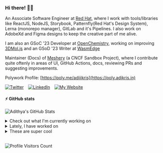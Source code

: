 ### Hi there! 👋🏻
  
An Associate Software Engineer at [Red Hat](https://www.redhat.com), where I work with tools/libraries like ReactJS, NodeJS, Storybook, Patternfly(Red Hat's Design System), Lerna (monorepo manager), GitLab and it's Pipelines. I also work on AdobeXd and Figma designs to keep the creative part of me alive.

I am also an GSoC '23 Developer at [OpenChemistry](https://openchemistry.org), working on improving [3DMol.js](https://github.com/3dmol/3Dmol.js) and an GSoD '23 Writer at [WasmEdge](https://github.com/WasmEdge)

Maintainer (Docs) of [Meshery](https://github.com/meshery) (a CNCF Sandbox Project), where I contribute quite oftenly in areas of UI, GitHub Actions, docs, reviewing PRs and suggesting improvements.

Polywork Profile: [https://poly.me/adiiikris](https://poly.adikris.in)

[![Twitter](https://img.shields.io/badge/-@adii_kris-%231DA1F2?style=for-the-badge&logo=twitter&logoColor=ffffff)](https:/twitter.adikris.in) &ensp;
[![LinkedIn](https://img.shields.io/badge/-Adithya%20Krishna-%230A67C3?style=for-the-badge&logo=linkedin&logoColor=ffffff)](https://linkedin.adikris.in/) &ensp;
[![My Website](https://img.shields.io/badge/-My%20Website-%230A67C3?style=for-the-badge)](https://adikris.in/)

#### ⚡️ GitHub stats

![Adithya's GitHub Stats](https://github-readme-stats.vercel.app/api?username=adithyaakrishna&show_icons=true&hide_border=true&title_color=fff&icon_color=79ff97&text_color=9f9f9f&bg_color=151515)


<details>
  <summary>Check out what I'm currently working on</summary>
  
  - [WasmEdge/docs](https://github.com/WasmEdge/docs) -  (5 days ago)
  - [meshery/meshery](https://github.com/meshery/meshery) - Meshery, the cloud native manager (5 days ago)
  - [facebook/docusaurus](https://github.com/facebook/docusaurus) - Easy to maintain open source documentation websites. (5 days ago)
  - [adithyaakrishna/my-talks](https://github.com/adithyaakrishna/my-talks) -  (1 week ago)
  - [calcom/cal.com](https://github.com/calcom/cal.com) - Scheduling infrastructure for absolutely everyone. (2 weeks ago)
</details>

<details>
  <summary>Lately, I have worked on</summary>
  
  - [[Bug] - Fixes Caching and CodeQL Workflows](https://github.com/3dmol/3Dmol.js/pull/684) on [3dmol/3Dmol.js](https://github.com/3dmol/3Dmol.js) (1 day ago)
  - [docs: fix prism theme broken link in code blocks docs](https://github.com/facebook/docusaurus/pull/9044) on [facebook/docusaurus](https://github.com/facebook/docusaurus) (6 days ago)
  - [[Feat] - Increase Code Coverage](https://github.com/3dmol/3Dmol.js/pull/683) on [3dmol/3Dmol.js](https://github.com/3dmol/3Dmol.js) (1 week ago)
  - [[Feat] - Fix Puppeteer Warning](https://github.com/3dmol/glcheck/pull/1) on [3dmol/glcheck](https://github.com/3dmol/glcheck) (1 week ago)
  - [Dummy change to verify PR Title validation](https://github.com/calcom/cal.com/pull/9194) on [calcom/cal.com](https://github.com/calcom/cal.com) (2 weeks ago)
</details>

<details>
  <summary>These are super cool</summary>
  
  - [NextJSTemplates/startup-nextjs](https://github.com/NextJSTemplates/startup-nextjs) - Startup is free Next.js template for startups and SaaS businesses comes with all the essential pages, components, and sections you need to launch a complete business website. (6 days ago)
  - [Eventual-Inc/Daft](https://github.com/Eventual-Inc/Daft) - The Python DataFrame for Complex Data (6 days ago)
  - [robusta-dev/kubernetes-chatgpt-bot](https://github.com/robusta-dev/kubernetes-chatgpt-bot) - A ChatGPT bot for Kubernetes issues. (1 week ago)
  - [lizrice/ebpf-beginners](https://github.com/lizrice/ebpf-beginners) - The beginner&#39;s guide to eBPF (1 week ago)
  - [GoogleChrome/lighthouse](https://github.com/GoogleChrome/lighthouse) - Automated auditing, performance metrics, and best practices for the web. (1 week ago)
</details>

<br> 

![Profile Visitors Count](https://profile-counter.glitch.me/adithyaakrishna/count.svg)
